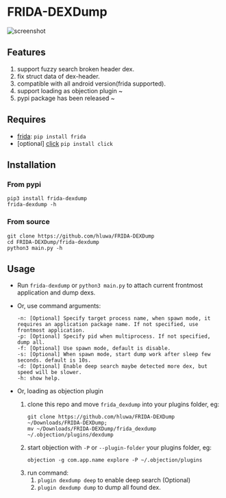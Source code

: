 # FRIDA-DEXDump

![screenshot](screenshot.png)


## Features
1. support fuzzy search broken header dex.
2. fix struct data of dex-header.
3. compatible with all android version(frida supported).
4. support loading as objection plugin ~
5. pypi package has been released ~

## Requires

- [frida](https://www.github.com/frida/frida): `pip install frida`
- [optional] [click](https://pypi.org/project/click/) `pip install click`

## Installation

### From pypi

    pip3 install frida-dexdump
    frida-dexdump -h

### From source

    git clone https://github.com/hluwa/FRIDA-DEXDump
    cd FRIDA-DEXDump/frida-dexdump
    python3 main.py -h

## Usage

- Run `frida-dexdump` or `python3 main.py` to attach current frontmost application and dump dexs.

- Or, use command arguments:  
    ```
    -n: [Optional] Specify target process name, when spawn mode, it requires an application package name. If not specified, use frontmost application.
    -p: [Optional] Specify pid when multiprocess. If not specified, dump all.
    -f: [Optional] Use spawn mode, default is disable.
    -s: [Optional] When spawn mode, start dump work after sleep few seconds. default is 10s.
    -d: [Optional] Enable deep search maybe detected more dex, but speed will be slower.
    -h: show help.
    ```
    
- Or, loading as objection plugin

    1. clone this repo and move `frida_dexdump` into your plugins folder, eg:
        ```
        git clone https://github.com/hluwa/FRIDA-DEXDump ~/Downloads/FRIDA-DEXDump;
        mv ~/Downloads/FRIDA-DEXDump/frida_dexdump ~/.objection/plugins/dexdump
        ```
    2. start objection with `-P` or `--plugin-folder` your plugins folder, eg:
        ```
        objection -g com.app.name explore -P ~/.objection/plugins
        ```
    3. run command:
        1. ` plugin dexdump deep ` to enable deep search (Optional)
        2. ` plugin dexdump dump ` to dump all found dex.
        
